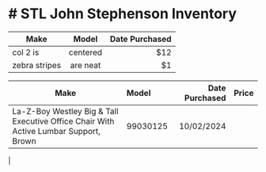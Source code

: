 # # STL John Stephenson Inventory  

| Make        | Model           | Date Purchased  | 
| ------------- |:-------------:| -----:|
 col 2 is      | centered      |   $12 |
| zebra stripes | are neat      |    $1 |


| Make | Model | Date Purchased | Price |
| --- | :-- | --: | :-: |
| La-Z-Boy Westley Big & Tall Executive Office Chair With Active Lumbar Support, Brown      | 99030125 | 10/02/2024 |
|